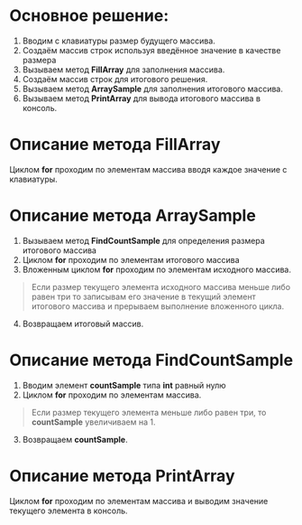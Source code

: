# Основное решение:
1. Вводим с клавиатуры размер будущего массива.
2. Создаём массив строк используя введённое значение в качестве размера
3. Вызываем метод **FillArray** для заполнения массива.
4. Создаём массив строк для итогового решения.
5. Вызываем метод **ArraySample** для заполнения итогового массива.
6. Вызываем метод **PrintArray** для вывода итогового массива в консоль.


# Описание метода **FillArray**
Циклом **for** проходим по элементам массива вводя каждое значение с клавиатуры.


# Описание метода **ArraySample**
1. Вызываем метод **FindCountSample** для определения размера итогового массива
2. Циклом **for** проходим по элементам итогового массива
3. Вложенным циклом **for** проходим по элементам исходного массива.
> Если размер текущего элемента исходного массива меньше либо равен три то записывам его значение в текущий элемент итогового массива и прерываем выполнение вложенного цикла.
4. Возвращаем итоговый массив.


# Описание метода **FindCountSample**
1. Вводим элемент **countSample** типа **int** равный нулю
2. Циклом **for** проходим по элементам массива.
> Если размер текущего элемента меньше либо равен три, то **countSample** увеличиваем на 1.
3. Возвращаем **countSample**.


# Описание метода **PrintArray**
Циклом **for** проходим по элементам массива и выводим значение текущего элемента в консоль.
